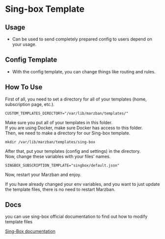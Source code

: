 # Sing-box Template

## Usage

- Can be used to send completely prepared config to users depend on your usage.

## Config Template

- With the config template, you can change things like routing and rules.

## How To Use

First of all, you need to set a directory for all of your templates (home, subscription page, etc.).

```shell
CUSTOM_TEMPLATES_DIRECTORY="/var/lib/marzban/templates/"
```

Make sure you put all of your templates in this folder.\
If you are using Docker, make sure Docker has access to this folder.\
Then, we need to make a directory for our Sing-box template.

```shell
mkdir /var/lib/marzban/templates/sing-box
```

After that, put your templates (config and settings) in the directory.\
Now, change these variables with your files' names.

```shell
SINGBOX_SUBSCRIPTION_TEMPLATE="singbox/default.json"
```

Now, restart your Marzban and enjoy.

If you have already changed your env variables, and you want to just update the template files, there is no need to restart Marzban.

## Docs

you can use sing-box official documentation to find out how to modify template files

[Sing-Box documentation](https://sing-box.sagernet.org/configuration/)
